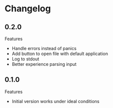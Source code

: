 # Changelog

## 0.2.0

Features

- Handle errors instead of panics
- Add button to open file with default application
- Log to stdout
- Better experience parsing input

## 0.1.0

Features

- Initial version works under ideal conditions
